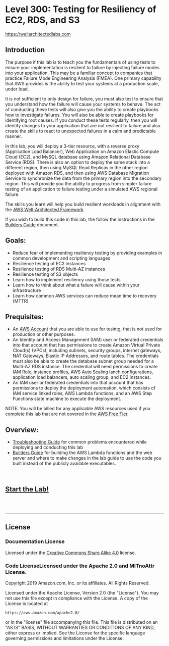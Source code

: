 # Level 300: Testing for Resiliency of EC2, RDS, and S3
https://wellarchitectedlabs.com 

## Introduction

The purpose if this lab is to teach you the fundamentals of using tests to ensure your implementation is resilient to failure by injecting failure modes into your application. This may be a familiar concept to companies that practice Failure Mode Engineering Analysis (FMEA). One primary capability that AWS provides is the ability to test your systems at a production scale, under load.

It is not sufficient to only design for failure, you must also test to ensure that you understand how the failure will cause your systems to behave. The act of conducting these tests will also give you the ability to create playbooks how to investigate failures. You will also be able to create playbooks for identifying root causes. If you conduct these tests regularly, then you will identify changes to your application that are not resilient to failure and also create the skills to react to unexpected failures in a calm and predictable manner.

In this lab, you will deploy a 3-tier resource, with a reverse proxy (Application Load Balancer), Web Application on Amazon Elastic Compute Cloud (EC2), and MySQL database using Amazon Relational Database Service (RDS). There is also an option to deploy the same stack into a different region, then using MySQL Read Replicas in the other region deployed with Amazon RDS, and then using AWS Database Migration Service to synchronize the data from the primary region into the secondary region. This will provide you the ability to progress from simpler failure testing of an application to failure testing under a simulated AWS regional failure.

The skills you learn will help you build resilient workloads in alignment with the [AWS Well-Architected Framework](https://aws.amazon.com/architecture/well-architected/) 

If you wish to build this code in this lab, the follow the instructions in the [Builders Guide](Builders_Guide.md) document.

## Goals:

* Reduce fear of implementing resiliency testing by providing examples in common development and scripting languages
* Resilience testing of EC2 instances
* Resilience testing of RDS Multi-AZ instances
* Resilience testing of S3 objects
* Learn how to implement resiliency using those tests
* Learn how to think about what a failure will cause within your infrastructure
* Learn how common AWS services can reduce mean time to recovery (MTTR)

## Prequisites:

* An 
[AWS Account](https://portal.aws.amazon.com/gp/aws/developer/registration/index.html) that you are able to use for tesintg, that is not used for production or other purposes.
* An Identity and Access Management (IAM) user or federated credentials into that account that has permissions to create Amazon Virtual Private Cloud(s) (VPCs), including subnets, security groups, internet gateways, NAT Gateways, Elastic IP Addresses, and route tables. The credentials must also be able to create the database subnet group needed for a Multi-AZ RDS instance. The credential will need permissions to create IAM Role, instance profiles, AWS Auto Scaling lanch configurations, application load balancers, auto scaling group, and EC2 instances.
* An IAM user or federated credentials into that account that has permissions to deploy the deployment automation, which consists of IAM service linked roles, AWS Lambda functions, and an AWS Step Functions state machine to execute the deployment.

NOTE: You will be billed for any applicable AWS resources used if you complete this lab that are not covered in the 
[AWS Free Tier](https://aws.amazon.com/free/).


## Overview:
* [Troubleshooting Guide](TroubleShooting_Guide.md) for common problems encountered while deploying and conducting this lab
* [Builders Guide](Builders_Guide.md) for building the AWS Lambda functions and the web server and where to make changes in the lab guide to use the code you built instead of the publicly available executables.



<BR>

## [Start the Lab!](Lab_Guide.md)

<BR>
<BR>


***

## License

### Documentation License

Licensed under the [Creative Commons Share Alike 4.0](https://creativecommons.org/licenses/by-sa/4.0/) license.

### Code LicenseLicensed under the Apache 2.0 and MITnoAttr License. 

Copyright 2019 Amazon.com, Inc. or its affiliates. All Rights Reserved.

Licensed under the Apache License, Version 2.0 (the "License"). You may not use this file except in compliance with the License. A copy of the License is located at

    https://aws.amazon.com/apache2.0/

or in the "license" file accompanying this file. This file is distributed on an "AS IS" BASIS, WITHOUT WARRANTIES OR CONDITIONS OF ANY KIND, either express or implied. See the License for the specific language governing permissions and limitations under the License.

